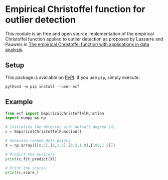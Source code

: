 # Empirical Christoffel function for outlier detection

This module is an free and open source implementation of the empirical Christoffel function applied to outlier detection as proposed by Lasserre and Pauwels in [The empirical Christoffel function with applications in data analysis](https://arxiv.org/pdf/1701.02886.pdf).

## Setup

This package is available on [PyPI](https://pypi.org/project/ecf/). If you use `pip`, simply execute:

    python3 -m pip install --user ecf

## Example

```python
from ecf import EmpiricalChristoffelFunction
import numpy as np

# Initialize the detector with default degree (4)
c = EmpiricalChristoffelFunction()

# Generate random data points
X = np.array([[0,2],[1,1.5],[0.2,1.9],[100,1.2]])

# Predict the outliers
print(c.fit_predict(X))

# Print the scores
print(c.score_)
```

